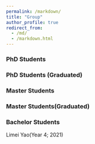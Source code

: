 ```yaml
---
permalink: /markdown/
title: "Group"
author_profile: true
redirect_from: 
  - /md/
  - /markdown.html
---
```


### PhD Students


### PhD Students (Graduated)


### Master Students


### Master Students(Graduated)


### Bachelor Students

Limei Yao(Year 4; 2021)



